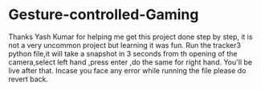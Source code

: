 # Gesture-controlled-Gaming
Thanks Yash Kumar for helping me get this project done step by step, it is not a very uncommon project but learning it was fun. 
Run the tracker3 python file,it will take a snapshot in 3 seconds from th opening of the camera,select left hand ,press enter ,do the same for right hand. You'll be live after that. Incase you face any error while running the file please do revert back.
